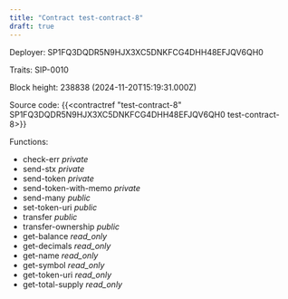 ```yaml
---
title: "Contract test-contract-8"
draft: true
---
```

Deployer: SP1FQ3DQDR5N9HJX3XC5DNKFCG4DHH48EFJQV6QH0

Traits:
 SIP-0010



Block height: 238838 (2024-11-20T15:19:31.000Z)

Source code: {{<contractref "test-contract-8" SP1FQ3DQDR5N9HJX3XC5DNKFCG4DHH48EFJQV6QH0 test-contract-8>}}

Functions:

* check-err _private_
* send-stx _private_
* send-token _private_
* send-token-with-memo _private_
* send-many _public_
* set-token-uri _public_
* transfer _public_
* transfer-ownership _public_
* get-balance _read_only_
* get-decimals _read_only_
* get-name _read_only_
* get-symbol _read_only_
* get-token-uri _read_only_
* get-total-supply _read_only_
